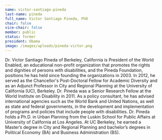 ```yaml
---
name: victor-santiago-pineda
last-name: pineda
full_name: Victor Santiago Pineda, PhD
chair: false
vice-chair: false
member: public
status: former
president: Obama
image: /images/uploads/pineda-victor.png
---
```


  Dr. Victor Santiago Pineda of Berkeley, California is President of the World
  Enabled, an educational non-profit organization that promotes the rights and
  dignities of persons with disabilities, and the Pineda Foundation, positions
  he has held since founding the organizations in 2003.  In 2012, he served as
  the Chancellor's Post-Doctoral Fellow for Academic Diversity and as an Adjunct
  Professor in City and Regional Planning at the University of California (UC),
  Berkeley.  Dr. Pineda was a Senior Research Fellow at the World Institute on
  Disability in 2011.  As a policy consultant, he has advised international
  agencies such as the World Bank and United Nations, as well as state and
  federal governments, in the development and implementation of programs and
  policies that include people with disabilities.  Dr. Pineda holds a Ph.D. in
  Urban Planning from the Luskin School for Public Affairs at University of
  California at Los Angeles.  At UC Berkeley, he earned a Master’s degree in
  City and Regional Planning and bachelor’s degrees in Political Economy (BA)
  and Business Administration (BS).


